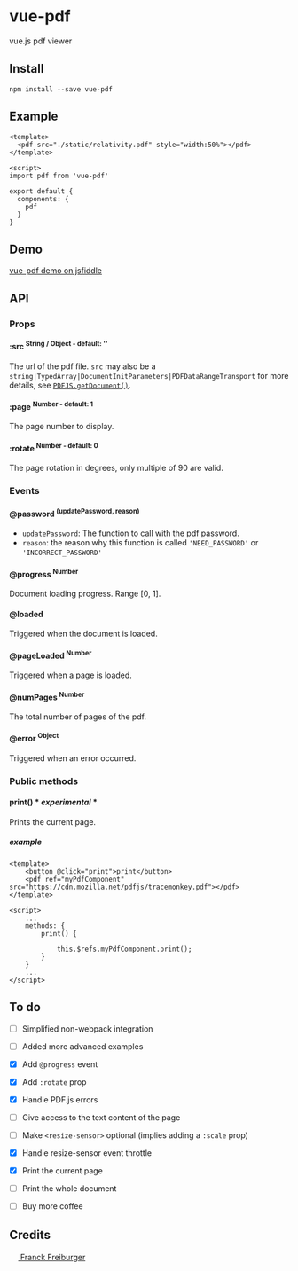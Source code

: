 # vue-pdf
vue.js pdf viewer

## Install
```
npm install --save vue-pdf
```

## Example
```
<template>
  <pdf src="./static/relativity.pdf" style="width:50%"></pdf>
</template>

<script>
import pdf from 'vue-pdf'

export default {
  components: {
    pdf
  }
}
```

## Demo

[vue-pdf demo on jsfiddle](https://jsfiddle.net/9zm9c1sf/)

## API


### Props

#### :src <sup>String / Object - default: ''<sup>
The url of the pdf file. `src` may also be a `string|TypedArray|DocumentInitParameters|PDFDataRangeTransport` for more details, see [`PDFJS.getDocument()`](https://github.com/mozilla/pdf.js/blob/8ff1fbe7f819513e7d0023df961e3d223b35aefa/src/display/api.js#L117).

#### :page <sup>Number - default: 1<sup>
The page number to display.

#### :rotate <sup>Number - default: 0<sup>
The page rotation in degrees, only multiple of 90 are valid.

### Events

#### @password <sup>(updatePassword, reason)<sup>
  * `updatePassword`: The function to call with the pdf password.
  * `reason`: the reason why this function is called `'NEED_PASSWORD'` or `'INCORRECT_PASSWORD'`

#### @progress <sup>Number<sup>
Document loading progress. Range [0, 1].

#### @loaded
Triggered when the document is loaded.

#### @pageLoaded <sup>Number<sup>
Triggered when a page is loaded.

#### @numPages <sup>Number<sup>
The total number of pages of the pdf.

#### @error <sup>Object<sup>
Triggered when an error occurred.


### Public methods

#### print() * _experimental_ *
Prints the current page.

##### example
```
<template>
	<button @click="print">print</button>
	<pdf ref="myPdfComponent" src="https://cdn.mozilla.net/pdfjs/tracemonkey.pdf"></pdf>
</template>

<script>
	...
	methods: {
		print() {
			
			this.$refs.myPdfComponent.print();
		}
	}
	...
</script>

```


## To do

- [ ] Simplified non-webpack integration
- [ ] Added more advanced examples
- [x] Add `@progress` event
- [x] Add `:rotate` prop
- [x] Handle PDF.js errors
- [ ] Give access to the text content of the page
- [ ] Make `<resize-sensor>` optional (implies adding a `:scale` prop)
- [x] Handle resize-sensor event throttle
- [x] Print the current page
- [ ] Print the whole document
- [ ] Buy more coffee


## Credits
[<img src="https://www.franck-freiburger.com/FF.png" width="16"> Franck Freiburger](https://www.franck-freiburger.com)

